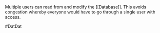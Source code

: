 Multiple users can read from and modify the [[Database]]. This avoids congestion whereby everyone would have to go through a single user with access.

#DatDat 